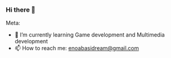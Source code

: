 ### Hi there 👋

Meta:

- 🌱 I’m currently learning Game development and Multimedia development
- 📫 How to reach me: enoabasidream@gmail.com

